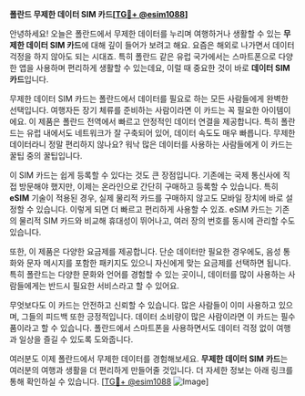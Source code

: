 **폴란드 무제한 데이터 SIM 카드[[TG💪+ @esim1088](https://t.me/s/esim1088)]**

안녕하세요! 오늘은 폴란드에서 무제한 데이터를 누리며 여행하거나 생활할 수 있는 **무제한 데이터 SIM 카드**에 대해 깊이 들어가 보려고 해요. 요즘은 해외로 나가면서 데이터 걱정을 하지 않아도 되는 시대죠. 특히 폴란드 같은 유럽 국가에서는 스마트폰으로 다양한 앱을 사용하며 편리하게 생활할 수 있는데요, 이럴 때 중요한 것이 바로 **데이터 SIM 카드**입니다.

무제한 데이터 SIM 카드는 폴란드에서 데이터를 필요로 하는 모든 사람들에게 완벽한 선택입니다. 여행자든 장기 체류를 준비하는 사람이라면 이 카드는 꼭 필요한 아이템이에요. 이 제품은 폴란드 전역에서 빠르고 안정적인 데이터 연결을 제공합니다. 특히 폴란드는 유럽 내에서도 네트워크가 잘 구축되어 있어, 데이터 속도도 매우 빠릅니다. 무제한 데이터라니 정말 편리하지 않나요? 워낙 많은 데이터를 사용하는 사람들에게 이 카드는 꿀팁 중의 꿀팁입니다.

이 SIM 카드는 쉽게 등록할 수 있다는 것도 큰 장점입니다. 기존에는 국제 통신사에 직접 방문해야 했지만, 이제는 온라인으로 간단히 구매하고 등록할 수 있습니다. 특히 **eSIM** 기술이 적용된 경우, 실제 물리적 카드를 구매하지 않고도 모바일 장치에 바로 설정할 수 있습니다. 이렇게 되면 더 빠르고 편리하게 사용할 수 있죠. eSIM 카드는 기존의 물리적 SIM 카드와 비교해 휴대성이 뛰어나고, 여러 장의 번호를 동시에 관리할 수도 있습니다.

또한, 이 제품은 다양한 요금제를 제공합니다. 단순 데이터만 필요한 경우에도, 음성 통화와 문자 메시지를 포함한 패키지도 있으니 자신에게 맞는 요금제를 선택하면 됩니다. 특히 폴란드는 다양한 문화와 언어를 경험할 수 있는 곳이니, 데이터를 많이 사용하는 사람들에게는 반드시 필요한 서비스라고 할 수 있어요.

무엇보다도 이 카드는 안전하고 신뢰할 수 있습니다. 많은 사람들이 이미 사용하고 있으며, 그들의 피드백 또한 긍정적입니다. 데이터 소비량이 많은 사람이라면 이 카드는 필수품이라고 할 수 있습니다. 폴란드에서 스마트폰을 사용하면서도 데이터 걱정 없이 여행과 일상을 즐길 수 있도록 도와줍니다.

여러분도 이제 폴란드에서 무제한 데이터를 경험해보세요. **무제한 데이터 SIM 카드**는 여러분의 여행과 생활을 더 편리하게 만들어줄 것입니다. 더 자세한 정보는 아래 링크를 통해 확인하실 수 있습니다. [[TG💪+ @esim1088](https://t.me/s/esim1088) ![Image](https://i.postimg.cc/Y0z9fWf4/image.png)]